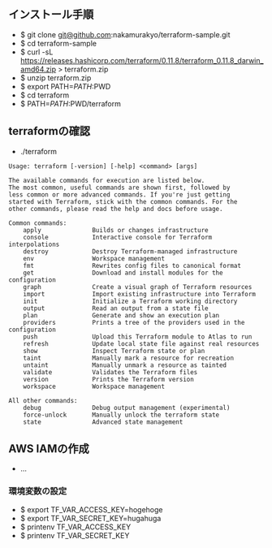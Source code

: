 ## インストール手順
- $ git clone git@github.com:nakamurakyo/terraform-sample.git
- $ cd terraform-sample
- $ curl -sL https://releases.hashicorp.com/terraform/0.11.8/terraform_0.11.8_darwin_amd64.zip > terraform.zip
- $ unzip terraform.zip
- $ export PATH=$PATH:$PWD
- $ cd terraform
- $ PATH=$PATH:$PWD/terraform

## terraformの確認
- ./terraform
```
Usage: terraform [-version] [-help] <command> [args]

The available commands for execution are listed below.
The most common, useful commands are shown first, followed by
less common or more advanced commands. If you're just getting
started with Terraform, stick with the common commands. For the
other commands, please read the help and docs before usage.

Common commands:
    apply              Builds or changes infrastructure
    console            Interactive console for Terraform interpolations
    destroy            Destroy Terraform-managed infrastructure
    env                Workspace management
    fmt                Rewrites config files to canonical format
    get                Download and install modules for the configuration
    graph              Create a visual graph of Terraform resources
    import             Import existing infrastructure into Terraform
    init               Initialize a Terraform working directory
    output             Read an output from a state file
    plan               Generate and show an execution plan
    providers          Prints a tree of the providers used in the configuration
    push               Upload this Terraform module to Atlas to run
    refresh            Update local state file against real resources
    show               Inspect Terraform state or plan
    taint              Manually mark a resource for recreation
    untaint            Manually unmark a resource as tainted
    validate           Validates the Terraform files
    version            Prints the Terraform version
    workspace          Workspace management

All other commands:
    debug              Debug output management (experimental)
    force-unlock       Manually unlock the terraform state
    state              Advanced state management
```

## AWS IAMの作成
- ...

### 環境変数の設定
- $ export TF_VAR_ACCESS_KEY=hogehoge
- $ export TF_VAR_SECRET_KEY=hugahuga
- $ printenv TF_VAR_ACCESS_KEY
- $ printenv TF_VAR_SECRET_KEY